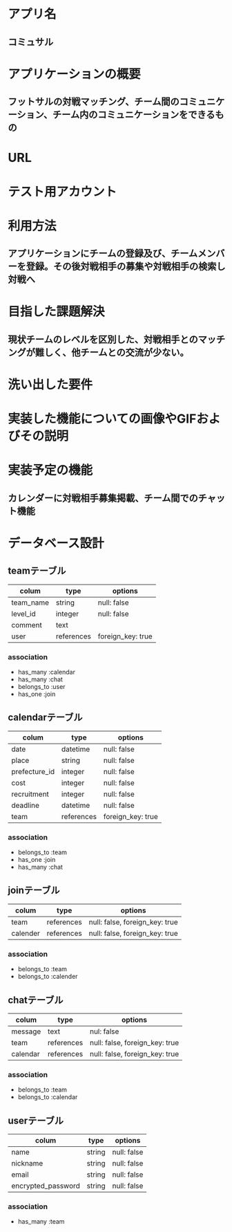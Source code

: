 # アプリ名
## コミュサル

# アプリケーションの概要
## フットサルの対戦マッチング、チーム間のコミュニケーション、チーム内のコミュニケーションをできるもの

# URL
## 

# テスト用アカウント
## 

# 利用方法
## アプリケーションにチームの登録及び、チームメンバーを登録。その後対戦相手の募集や対戦相手の検索し対戦へ

# 目指した課題解決
## 現状チームのレベルを区別した、対戦相手とのマッチングが難しく、他チームとの交流が少ない。

# 洗い出した要件
## 

# 実装した機能についての画像やGIFおよびその説明
## 

# 実装予定の機能
## カレンダーに対戦相手募集掲載、チーム間でのチャット機能

# データベース設計
## teamテーブル
| colum     | type       | options           |
| --------- | ---------- | ----------------- |
| team_name | string     | null: false       |
| level_id  | integer    | null: false       |
| comment   | text       |                   |
| user      | references | foreign_key: true |

### association
- has_many :calendar
- has_many :chat
- belongs_to :user
- has_one :join



## calendarテーブル
| colum         | type       | options           |
| ------------- | ---------- | ----------------- |
| date          | datetime   | null: false       |
| place         | string     | null: false       |
| prefecture_id | integer    | null: false       |
| cost          | integer    | null: false       |
| recruitment   | integer    | null: false       |
| deadline      | datetime   | null: false       |
| team          | references | foreign_key: true |

### association
- belongs_to :team
- has_one :join
- has_many :chat


## joinテーブル
| colum    | type       | options                        |
| -------- | ---------- | ------------------------------ |
| team     | references | null: false, foreign_key: true |
| calender | references | null: false, foreign_key: true |

### association
- belongs_to :team
- belongs_to :calender


## chatテーブル
| colum    | type       | options                        |
| -------- | ---------- | ------------------------------ |
| message  | text       | nul: false                     |
| team     | references | null: false, foreign_key: true |
| calendar | references | null: false, foreign_key: true |

### association
- belongs_to :team
- belongs_to :calendar

## userテーブル
| colum              | type   | options     |
| ------------------ | ------ | ----------- |
| name               | string | null: false |
| nickname           | string | null: false |
| email              | string | null: false |
| encrypted_password | string | null: false |

### association
- has_many :team


